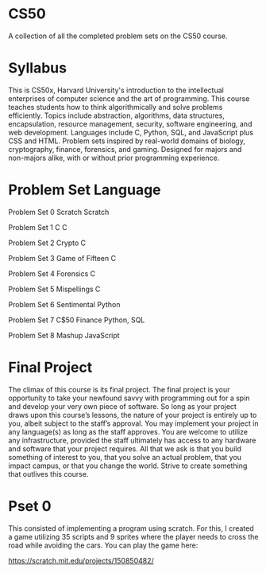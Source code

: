 # CS50
A collection of all the completed problem sets on the CS50 course.

# Syllabus
This is CS50x, Harvard University's introduction to the intellectual enterprises of computer science and the art of programming. This course teaches students how to think algorithmically and solve problems efficiently. Topics include abstraction, algorithms, data structures, encapsulation, resource management, security, software engineering, and web development. Languages include C, Python, SQL, and JavaScript plus CSS and HTML. Problem sets inspired by real-world domains of biology, cryptography, finance, forensics, and gaming. Designed for majors and non-majors alike, with or without prior programming experience.

# Problem Set                                               Language

Problem Set 0                   Scratch                     Scratch

Problem Set 1                   C                            C

Problem Set 2                   Crypto                       C

Problem Set 3                   Game of Fifteen              C

Problem Set 4                   Forensics                    C

Problem Set 5                   Mispellings                  C

Problem Set 6                   Sentimental                 Python

Problem Set 7                   C$50 Finance                Python, SQL

Problem Set 8                   Mashup                      JavaScript

# Final Project
The climax of this course is its final project. The final project is your opportunity to take your newfound savvy with programming out for a spin and develop your very own piece of software. So long as your project draws upon this course’s lessons, the nature of your project is entirely up to you, albeit subject to the staff’s approval. You may implement your project in any language(s) as long as the staff approves. You are welcome to utilize any infrastructure, provided the staff ultimately has access to any hardware and software that your project requires. All that we ask is that you build something of interest to you, that you solve an actual problem, that you impact campus, or that you change the world. Strive to create something that outlives this course.

# Pset 0 
This consisted of implementing a program using scratch.
For this, I created a game utilizing 35 scripts and 9 sprites where the player needs to cross the road while avoiding the cars.
You can play the game here:

https://scratch.mit.edu/projects/150850482/ 
